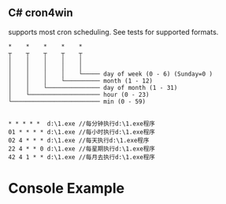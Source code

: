 C# cron4win
---------------------------
supports most cron scheduling.  See tests for supported formats.

```
*    *    *    *    *  
┬    ┬    ┬    ┬    ┬
│    │    │    │    │
│    │    │    │    │
│    │    │    │    └───── day of week (0 - 6) (Sunday=0 )
│    │    │    └────────── month (1 - 12)
│    │    └─────────────── day of month (1 - 31)
│    └──────────────────── hour (0 - 23)
└───────────────────────── min (0 - 59)
```

```
  
* * * * *  d:\1.exe //每分钟执行d:\1.exe程序
01 * * * * d:\1.exe //每小时执行d:\1.exe程序
02 4 * * * d:\1.exe //每天执行d:\1.exe程序
22 4 * * 0 d:\1.exe //每星期执行d:\1.exe程序
42 4 1 * * d:\1.exe //每月去执行d:\1.exe程序

```

Console Example
===============
